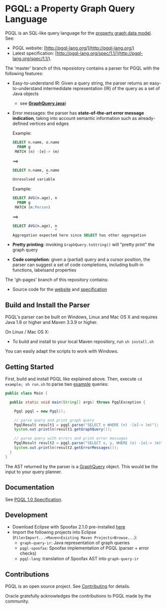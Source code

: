 # PGQL: a Property Graph Query Language

PGQL is an SQL-like query language for the [property graph data model](http://pgql-lang.org/spec/1.1/#property-graph-data-model).
See:

 - PGQL website: [http://pgql-lang.org/](http://pgql-lang.org/)
 - Latest specification: [http://pgql-lang.org/spec/1.1/](http://pgql-lang.org/spec/1.1/).

The 'master' branch of this reposistory contains a parser for PGQL with the following features:

 - Easy-to-understand IR: Given a query string, the parser returns an easy-to-understand intermedidate representation (IR) of the query as a set of Java objects
    - see [__GraphQuery.java__](graph-query-ir/src/main/java/oracle/pgql/lang/ir/GraphQuery.java))
 - Error messages: the parser has __state-of-the-art error message indication__, taking into account semantic information such as already-defined vertices and edges

   Example:

   ```sql
   SELECT n.name, o.name
     FROM g
    MATCH (n) -[e]-> (m)
   ```

   ==>

   ```sql
   SELECT n.name, o.name
                  ^
   Unresolved variable
   ```

   Example:

   ```sql
   SELECT AVG(n.age), n
     FROM g
    MATCH (n:Person)
   ```

   ==>

   ```sql
   SELECT AVG(n.age), n
                      ^
   Aggregation expected here since SELECT has other aggregation
   ```

 - __Pretty printing__: invoking `GraphQuery.toString()` will "pretty print" the graph query
 - __Code completion__: given a (partial) query and a cursor position, the parser can suggest a set of code completions, including built-in functions, labelsand properties

The 'gh-pages' branch of this repository contains:

 - Source code for the [website](https://github.com/oracle/pgql-lang/tree/gh-pages) and [specification](https://github.com/oracle/pgql-lang/blob/gh-pages/pages/pgql-1.1-spec.md)

## Build and Install the Parser

PGQL's parser can be built on Windows, Linux and Mac OS X and requires Java 1.8 or higher and Maven 3.3.9 or higher.

On Linux / Mac OS X:

 - To build and install to your local Maven repository, run `sh install.sh`

You can easily adapt the scripts to work with Windows.

## Getting Started

First, build and install PGQL like explained above. Then, execute `cd example; sh run.sh` to parse two [example](example/src/main/java/oracle/pgql/lang/example/Main.java) queries:

```java
public class Main {

  public static void main(String[] args) throws PgqlException {

    Pgql pgql = new Pgql();

    // parse query and print graph query
    PgqlResult result1 = pgql.parse("SELECT n WHERE (n) -[e]-> (m)");
    System.out.println(result1.getGraphQuery());

    // parse query with errors and print error messages
    PgqlResult result2 = pgql.parse("SELECT x, y, WHERE (n) -[e]-> (m)");
    System.out.println(result2.getErrorMessages());
  }
}
```

The AST returned by the parser is a [GraphQuery](graph-query-ir/src/main/java/oracle/pgql/lang/ir/GraphQuery.java) object. This would be the input to your query planner.

## Documentation

See [PGQL 1.0 Specification](http://pgql-lang.org/spec/1.0/).

## Development

- Download Eclipse with Spoofax 2.1.0 pre-installed [here](http://www.metaborg.org/en/latest/source/release/note/2.1.0.html)
- Import the following projects into Eclipse (`File>Import...>Maven>Existing Maven Projects>Browse...`):
    - `graph-query-ir`: Java representation of graph queries
    - `pqgl-spoofax`: Spoofax implementation of PGQL (parser + error checks)
    - `pgql-lang`: translation of Spoofax AST into `graph-query-ir`

## Contributions

PGQL is an open source project. See [Contributing](CONTRIBUTING.md) for details.

Oracle gratefully acknowledges the contributions to PGQL made by the community.
